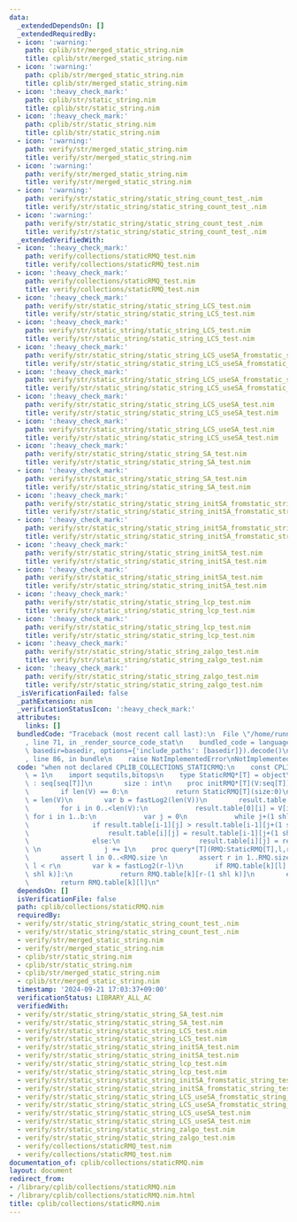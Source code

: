 ```yaml
---
data:
  _extendedDependsOn: []
  _extendedRequiredBy:
  - icon: ':warning:'
    path: cplib/str/merged_static_string.nim
    title: cplib/str/merged_static_string.nim
  - icon: ':warning:'
    path: cplib/str/merged_static_string.nim
    title: cplib/str/merged_static_string.nim
  - icon: ':heavy_check_mark:'
    path: cplib/str/static_string.nim
    title: cplib/str/static_string.nim
  - icon: ':heavy_check_mark:'
    path: cplib/str/static_string.nim
    title: cplib/str/static_string.nim
  - icon: ':warning:'
    path: verify/str/merged_static_string.nim
    title: verify/str/merged_static_string.nim
  - icon: ':warning:'
    path: verify/str/merged_static_string.nim
    title: verify/str/merged_static_string.nim
  - icon: ':warning:'
    path: verify/str/static_string/static_string_count_test_.nim
    title: verify/str/static_string/static_string_count_test_.nim
  - icon: ':warning:'
    path: verify/str/static_string/static_string_count_test_.nim
    title: verify/str/static_string/static_string_count_test_.nim
  _extendedVerifiedWith:
  - icon: ':heavy_check_mark:'
    path: verify/collections/staticRMQ_test.nim
    title: verify/collections/staticRMQ_test.nim
  - icon: ':heavy_check_mark:'
    path: verify/collections/staticRMQ_test.nim
    title: verify/collections/staticRMQ_test.nim
  - icon: ':heavy_check_mark:'
    path: verify/str/static_string/static_string_LCS_test.nim
    title: verify/str/static_string/static_string_LCS_test.nim
  - icon: ':heavy_check_mark:'
    path: verify/str/static_string/static_string_LCS_test.nim
    title: verify/str/static_string/static_string_LCS_test.nim
  - icon: ':heavy_check_mark:'
    path: verify/str/static_string/static_string_LCS_useSA_fromstatic_string_test.nim
    title: verify/str/static_string/static_string_LCS_useSA_fromstatic_string_test.nim
  - icon: ':heavy_check_mark:'
    path: verify/str/static_string/static_string_LCS_useSA_fromstatic_string_test.nim
    title: verify/str/static_string/static_string_LCS_useSA_fromstatic_string_test.nim
  - icon: ':heavy_check_mark:'
    path: verify/str/static_string/static_string_LCS_useSA_test.nim
    title: verify/str/static_string/static_string_LCS_useSA_test.nim
  - icon: ':heavy_check_mark:'
    path: verify/str/static_string/static_string_LCS_useSA_test.nim
    title: verify/str/static_string/static_string_LCS_useSA_test.nim
  - icon: ':heavy_check_mark:'
    path: verify/str/static_string/static_string_SA_test.nim
    title: verify/str/static_string/static_string_SA_test.nim
  - icon: ':heavy_check_mark:'
    path: verify/str/static_string/static_string_SA_test.nim
    title: verify/str/static_string/static_string_SA_test.nim
  - icon: ':heavy_check_mark:'
    path: verify/str/static_string/static_string_initSA_fromstatic_string_test.nim
    title: verify/str/static_string/static_string_initSA_fromstatic_string_test.nim
  - icon: ':heavy_check_mark:'
    path: verify/str/static_string/static_string_initSA_fromstatic_string_test.nim
    title: verify/str/static_string/static_string_initSA_fromstatic_string_test.nim
  - icon: ':heavy_check_mark:'
    path: verify/str/static_string/static_string_initSA_test.nim
    title: verify/str/static_string/static_string_initSA_test.nim
  - icon: ':heavy_check_mark:'
    path: verify/str/static_string/static_string_initSA_test.nim
    title: verify/str/static_string/static_string_initSA_test.nim
  - icon: ':heavy_check_mark:'
    path: verify/str/static_string/static_string_lcp_test.nim
    title: verify/str/static_string/static_string_lcp_test.nim
  - icon: ':heavy_check_mark:'
    path: verify/str/static_string/static_string_lcp_test.nim
    title: verify/str/static_string/static_string_lcp_test.nim
  - icon: ':heavy_check_mark:'
    path: verify/str/static_string/static_string_zalgo_test.nim
    title: verify/str/static_string/static_string_zalgo_test.nim
  - icon: ':heavy_check_mark:'
    path: verify/str/static_string/static_string_zalgo_test.nim
    title: verify/str/static_string/static_string_zalgo_test.nim
  _isVerificationFailed: false
  _pathExtension: nim
  _verificationStatusIcon: ':heavy_check_mark:'
  attributes:
    links: []
  bundledCode: "Traceback (most recent call last):\n  File \"/home/runner/.local/lib/python3.10/site-packages/onlinejudge_verify/documentation/build.py\"\
    , line 71, in _render_source_code_stat\n    bundled_code = language.bundle(stat.path,\
    \ basedir=basedir, options={'include_paths': [basedir]}).decode()\n  File \"/home/runner/.local/lib/python3.10/site-packages/onlinejudge_verify/languages/nim.py\"\
    , line 86, in bundle\n    raise NotImplementedError\nNotImplementedError\n"
  code: "when not declared CPLIB_COLLECTIONS_STATICRMQ:\n    const CPLIB_COLLECTIONS_STATICRMQ*\
    \ = 1\n    import sequtils,bitops\n    type StaticRMQ*[T] = object\n        table\
    \ : seq[seq[T]]\n        size : int\n    proc initRMQ*[T](V:seq[T]):StaticRMQ[T]=\n\
    \        if len(V) == 0:\n            return StaticRMQ[T](size:0)\n        result.size\
    \ = len(V)\n        var b = fastLog2(len(V))\n        result.table = newSeqwith(fastLog2(len(V))+1,newseq[T](len(V)))\n\
    \        for i in 0..<len(V):\n            result.table[0][i] = V[i]\n       \
    \ for i in 1..b:\n            var j = 0\n            while j+(1 shl i) <= len(V):\n\
    \                if result.table[i-1][j] > result.table[i-1][j+(1 shl (i-1))]:\n\
    \                    result.table[i][j] = result.table[i-1][j+(1 shl (i-1))]\n\
    \                else:\n                    result.table[i][j] = result.table[i-1][j]\
    \ \n                j += 1\n    proc query*[T](RMQ:StaticRMQ[T],l,r:int):T=\n\
    \        assert l in 0..<RMQ.size \n        assert r in 1..RMQ.size\n        assert\
    \ l < r\n        var k = fastLog2(r-l)\n        if RMQ.table[k][l] > RMQ.table[k][r-(1\
    \ shl k)]:\n            return RMQ.table[k][r-(1 shl k)]\n        else:\n    \
    \        return RMQ.table[k][l]\n"
  dependsOn: []
  isVerificationFile: false
  path: cplib/collections/staticRMQ.nim
  requiredBy:
  - verify/str/static_string/static_string_count_test_.nim
  - verify/str/static_string/static_string_count_test_.nim
  - verify/str/merged_static_string.nim
  - verify/str/merged_static_string.nim
  - cplib/str/static_string.nim
  - cplib/str/static_string.nim
  - cplib/str/merged_static_string.nim
  - cplib/str/merged_static_string.nim
  timestamp: '2024-09-21 17:03:37+09:00'
  verificationStatus: LIBRARY_ALL_AC
  verifiedWith:
  - verify/str/static_string/static_string_SA_test.nim
  - verify/str/static_string/static_string_SA_test.nim
  - verify/str/static_string/static_string_LCS_test.nim
  - verify/str/static_string/static_string_LCS_test.nim
  - verify/str/static_string/static_string_initSA_test.nim
  - verify/str/static_string/static_string_initSA_test.nim
  - verify/str/static_string/static_string_lcp_test.nim
  - verify/str/static_string/static_string_lcp_test.nim
  - verify/str/static_string/static_string_initSA_fromstatic_string_test.nim
  - verify/str/static_string/static_string_initSA_fromstatic_string_test.nim
  - verify/str/static_string/static_string_LCS_useSA_fromstatic_string_test.nim
  - verify/str/static_string/static_string_LCS_useSA_fromstatic_string_test.nim
  - verify/str/static_string/static_string_LCS_useSA_test.nim
  - verify/str/static_string/static_string_LCS_useSA_test.nim
  - verify/str/static_string/static_string_zalgo_test.nim
  - verify/str/static_string/static_string_zalgo_test.nim
  - verify/collections/staticRMQ_test.nim
  - verify/collections/staticRMQ_test.nim
documentation_of: cplib/collections/staticRMQ.nim
layout: document
redirect_from:
- /library/cplib/collections/staticRMQ.nim
- /library/cplib/collections/staticRMQ.nim.html
title: cplib/collections/staticRMQ.nim
---
```

